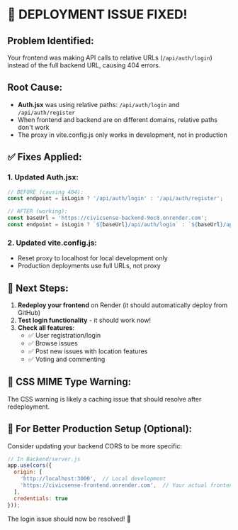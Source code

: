 # 🚨 DEPLOYMENT ISSUE FIXED!

## Problem Identified:
Your frontend was making API calls to relative URLs (`/api/auth/login`) instead of the full backend URL, causing 404 errors.

## Root Cause:
- **Auth.jsx** was using relative paths: `/api/auth/login` and `/api/auth/register`
- When frontend and backend are on different domains, relative paths don't work
- The proxy in vite.config.js only works in development, not in production

## ✅ Fixes Applied:

### 1. Updated Auth.jsx:
```javascript
// BEFORE (causing 404):
const endpoint = isLogin ? '/api/auth/login' : '/api/auth/register';

// AFTER (working):
const baseUrl = 'https://civicsense-backend-9oc8.onrender.com';
const endpoint = isLogin ? `${baseUrl}/api/auth/login` : `${baseUrl}/api/auth/register`;
```

### 2. Updated vite.config.js:
- Reset proxy to localhost for local development only
- Production deployments use full URLs, not proxy

## 🚀 Next Steps:

1. **Redeploy your frontend** on Render (it should automatically deploy from GitHub)
2. **Test login functionality** - it should work now!
3. **Check all features**:
   - ✅ User registration/login
   - ✅ Browse issues
   - ✅ Post new issues with location features
   - ✅ Voting and commenting

## 📝 CSS MIME Type Warning:
The CSS warning is likely a caching issue that should resolve after redeployment.

## 🔧 For Better Production Setup (Optional):
Consider updating your backend CORS to be more specific:

```javascript
// In Backend/server.js
app.use(cors({
  origin: [
    'http://localhost:3000',  // Local development
    'https://civicsense-frontend.onrender.com',  // Your actual frontend URL
  ],
  credentials: true
}));
```

The login issue should now be resolved! 🎉
